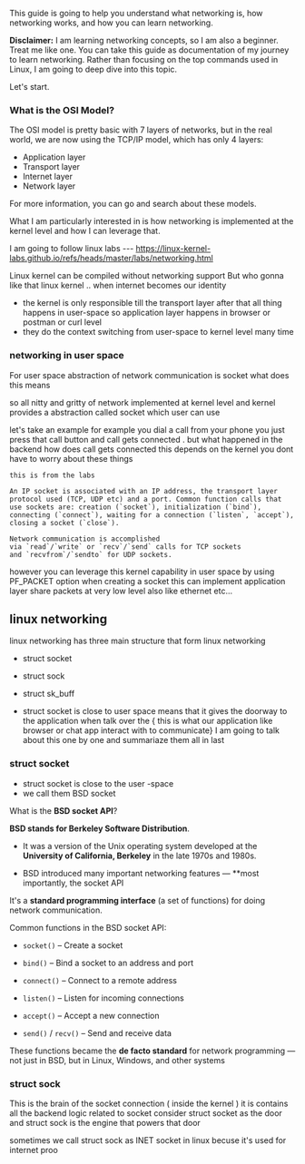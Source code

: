 This guide is going to help you understand what networking is, how networking works, and how you can learn networking.

**Disclaimer:** I am learning networking concepts, so I am also a beginner. Treat me like one. You can take this guide as documentation of my journey to learn networking. Rather than focusing on the top commands used in Linux, I am going to deep dive into this topic.


Let's start.

### What is the OSI Model?

The OSI model is pretty basic with 7 layers of networks, but in the real world, we are now using the TCP/IP model, which has only 4 layers:

- Application layer
- Transport layer
- Internet layer
- Network layer

For more information, you can go and search about these models.

What I am particularly interested in is how networking is implemented at the kernel level and how I can leverage that.

I am going to follow linux labs --- https://linux-kernel-labs.github.io/refs/heads/master/labs/networking.html

Linux kernel can be compiled without networking support 
But who  gonna like that linux kernel .. when internet becomes our identity

- the kernel is only responsible till the transport layer after that all thing happens in user-space so application layer happens in browser or postman or curl level 
- they do the context switching from user-space to kernel level many time

### networking in user space 

For user space abstraction of network communication is socket
what does this means 

so all nitty and gritty of network implemented at kernel level and kernel provides a abstraction called socket which user can use

let's take an example for example you dial a call from your phone you just press that call button and call gets connected . but what happened in the backend how does call gets connected this depends on the kernel you dont have to worry about these things 

```
this is from the labs

An IP socket is associated with an IP address, the transport layer protocol used (TCP, UDP etc) and a port. Common function calls that use sockets are: creation (`socket`), initialization (`bind`), connecting (`connect`), waiting for a connection (`listen`, `accept`), closing a socket (`close`).

Network communication is accomplished via `read`/`write` or `recv`/`send` calls for TCP sockets and `recvfrom`/`sendto` for UDP sockets.
```

however you can leverage this kernel capability in user space 
by using 
PF_PACKET option when creating a socket 
this can implement application layer share packets at very low level also like ethernet etc...

## linux networking
 linux networking has three main structure that form linux networking 

- struct socket
- struct sock
- struct sk_buff

- struct socket is close to user space means that it gives the doorway to the application when talk over the { this is what our application like browser or chat app  interact with to communicate}
 I am going to talk about this one by one and summariaze them all in last

### struct socket

- struct socket is close to the user -space
- we call them BSD socket 

What is the **BSD socket API**?

**BSD stands for Berkeley Software Distribution**.

- It was a version of the Unix operating system developed at the **University of California, Berkeley** in the late 1970s and 1980s.
    
- BSD introduced many important networking features — **most importantly, the socket API

It's a **standard programming interface** (a set of functions) for doing network communication.

Common functions in the BSD socket API:

- `socket()` – Create a socket
    
- `bind()` – Bind a socket to an address and port
    
- `connect()` – Connect to a remote address
    
- `listen()` – Listen for incoming connections
    
- `accept()` – Accept a new connection
    
- `send()` / `recv()` – Send and receive data
    

These functions became the **de facto standard** for network programming — not just in BSD, but in Linux, Windows, and other systems

### struct sock

This is the brain of the socket connection ( inside the kernel )
it is contains all the backend logic related to socket 
consider struct socket as the door and struct sock is the engine that powers that door 

sometimes we call struct sock as INET socket in linux becuse it's used for internet proo
